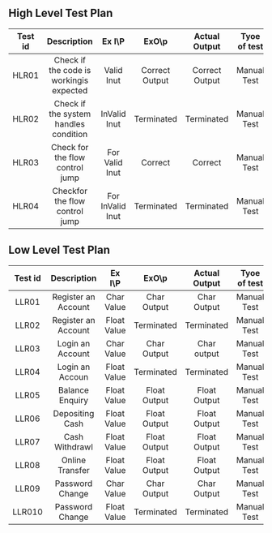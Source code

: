 ## High Level Test Plan
|Test id|Description|Ex I\P|ExO\p|Actual Output|Tyoe of test|
|:-:|:--:|:-:|:--:|:-:|:--:|
|HLR01|Check if the code is workingis expected|Valid Inut|Correct Output|Correct Output|Manual Test|
|HLR02|Check if the system handles condition|InValid Inut|Terminated|Terminated|Manual Test|
|HLR03|Check for the flow control jump|For Valid Inut|Correct|Correct|Manual Test|
|HLR04|Checkfor the flow control jump|For InValid Inut|Terminated|Terminated|Manual Test|
## Low Level Test Plan
|Test id|Description|Ex I\P|ExO\p|Actual Output|Tyoe of test|
|:-:|:--:|:-:|:--:|:-:|:--:|
|LLR01|Register an Account|Char Value|Char Output|Char Output|Manual Test|
|LLR02|Register an Account|Float Value|Terminated|Terminated|Manual Test|
|LLR03|Login an Account|Char Value|Char Output|Char output|Manual Test|
|LLR04|Login an Accoun|Float Value|Terminated|Terminated|Manual Test|
|LLR05|Balance Enquiry|Float Value|Float Output|Float Output|Manual Test|
|LLR06|Depositing Cash|Float Value|Float Output|Float Output|Manual Test|
|LLR07|Cash Withdrawl|Float Value|Float Output|Float Output|Manual Test|
|LLR08|Online Transfer|Float Value|Float Output|Float Output|Manual Test|
|LLR09|Password Change|Char Value|Char Output|Char Output|Manual Test|
|LLR010|Password Change|Float Value|Terminated|Terminated|Manual Test|
